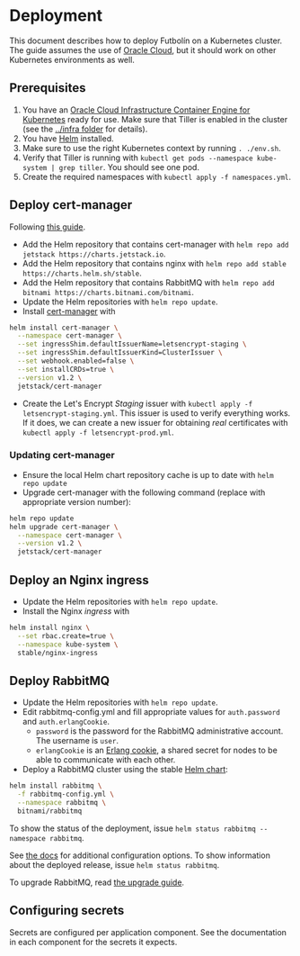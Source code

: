# Deployment
This document describes how to deploy Futbolín on a Kubernetes cluster.
The guide assumes the use of [Oracle Cloud](https://www.oracle.com/cloud/), but it should work on other Kubernetes environments as well.

## Prerequisites
1. You have an [Oracle Cloud Infrastructure Container Engine for Kubernetes](https://docs.cloud.oracle.com/en-us/iaas/Content/ContEng/Concepts/contengoverview.htm) ready for use.
Make sure that Tiller is enabled in the cluster (see the [../infra folder](../infra) for details).
1. You have [Helm](https://docs.helm.sh/using_helm/#installing-helm) installed.
1. Make sure to use the right Kubernetes context by running `. ./env.sh`.
1. Verify that Tiller is running with `kubectl get pods --namespace kube-system | grep tiller`.
You should see one pod.
1. Create the required namespaces with `kubectl apply -f namespaces.yml`.

## Deploy cert-manager
Following [this guide](https://medium.com/oracledevs/secure-your-kubernetes-services-using-cert-manager-nginx-ingress-and-lets-encrypt-888c8b996260).

* Add the Helm repository that contains cert-manager with `helm repo add jetstack https://charts.jetstack.io`.
* Add the Helm repository that contains nginx with `helm repo add stable https://charts.helm.sh/stable`.
* Add the Helm repository that contains RabbitMQ with `helm repo add bitnami https://charts.bitnami.com/bitnami`.
* Update the Helm repositories with `helm repo update`.
* Install [cert-manager](https://cert-manager.readthedocs.io/en/latest/index.html) with
```sh
helm install cert-manager \
  --namespace cert-manager \
  --set ingressShim.defaultIssuerName=letsencrypt-staging \
  --set ingressShim.defaultIssuerKind=ClusterIssuer \
  --set webhook.enabled=false \
  --set installCRDs=true \
  --version v1.2 \
  jetstack/cert-manager
```
* Create the Let's Encrypt _Staging_ issuer with `kubectl apply -f letsencrypt-staging.yml`.
This issuer is used to verify everything works.
If it does, we can create a new issuer for obtaining _real_ certificates with `kubectl apply -f letsencrypt-prod.yml`.

### Updating cert-manager
* Ensure the local Helm chart repository cache is up to date with `helm repo update`
* Upgrade cert-manager with the following command (replace with appropriate version number):
```sh
helm repo update
helm upgrade cert-manager \
  --namespace cert-manager \
  --version v1.2 \
  jetstack/cert-manager
```

## Deploy an Nginx ingress
* Update the Helm repositories with `helm repo update`.
* Install the Nginx _ingress_ with
```sh
helm install nginx \
  --set rbac.create=true \
  --namespace kube-system \
  stable/nginx-ingress
```

## Deploy RabbitMQ
* Update the Helm repositories with `helm repo update`.
* Edit rabbitmq-config.yml and fill appropriate values for `auth.password` and `auth.erlangCookie`.
  * `password` is the password for the RabbitMQ administrative account. The username is `user`.
  * `erlangCookie` is an [Erlang cookie](https://www.rabbitmq.com/clustering.html#erlang-cookie), a shared secret for nodes to be able to communicate with each other. 
* Deploy a RabbitMQ cluster using the stable [Helm chart](https://github.com/helm/charts/tree/master/stable/rabbitmq-ha):
```sh
helm install rabbitmq \
  -f rabbitmq-config.yml \
  --namespace rabbitmq \
  bitnami/rabbitmq
```

To show the status of the deployment, issue `helm status rabbitmq --namespace rabbitmq`.

See [the docs](https://github.com/bitnami/charts/tree/master/bitnami/rabbitmq) for additional configuration options.
To show information about the deployed release, issue `helm status rabbitmq`.

To upgrade RabbitMQ, read [the upgrade guide](https://github.com/bitnami/charts/tree/master/bitnami/rabbitmq#upgrading).

## Configuring secrets
Secrets are configured per application component.
See the documentation in each component for the secrets it expects.